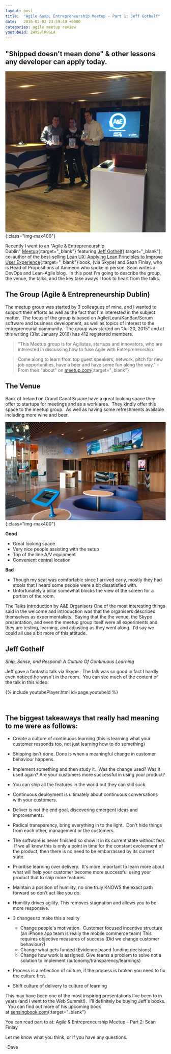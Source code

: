 ```yaml
---
layout: post
title:  "Agile &amp; Entrepreneurship Meetup - Part 1: Jeff Gothelf"
date:   2016-02-02 23:59:49 +0000
categories: agile meetup review
youtubeId: 24XSvlR8GLA
---
```


<h2>"Shipped doesn't mean done" & other lessons any developer can apply today.</h2>


![Lean UX book Jeff Gothelf](/images/posts/AandE-books-founders.jpg){:class="img-max400"}


  Recently I went to an "Agile & Entrepreneurship Dublin" [Meetup](http://www.meetup.com/Agile-Entrepreneurship-Dublin-Meetup/events/225808394/){:target="_blank"} featuring [Jeff Gothelf](http://www.jeffgothelf.com/){:target="_blank"}, co-author of the best-selling [Lean UX: Applying Lean Principles to Improve User Experience](http://shop.oreilly.com/product/0636920021827.do){:target="_blank"} book, (via Skype) and Sean Finlay, who is Head of Propositions at Ammeon who spoke in person. Sean writes a DevOps and Lean-Agile blog.  In this post I'm going to describe the group, the venue, the talks, and the key take aways I took to heart from the talks.


<h2>The Group (Agile & Entrepreneurship Dublin) </h2>

The meetup group was started by 3 colleagues of mine, and I wanted to support their efforts as well as the fact that I'm interested in the subject matter.  The focus of the group is based on Agile/Lean/KanBan/Scrum software and business development, as well as topics of interest to the entrepreneurial community.  The group was started on "Jul 20, 2015" and at this writing (31st January 2016) has 412 registered members.

> "This Meetup group is for Agilistas, startups and innovators, who are interested in discussing how to fuse Agile with Entrepreneurship.

> Come along to learn from top guest speakers, network, pitch for new job opportunities, have a beer and have some fun along the way." - From their "about" on [meetup.com](http://www.meetup.com/Agile-Entrepreneurship-Dublin-Meetup/){:target="_blank"}


<h2>The Venue</h2>

Bank of Ireland on Grand Canal Square have a great looking space they offer to startups for meetings and as a work area.  They kindly offer this space to the meetup group.  As well as having some refreshments available including more wine and beer.


![Bank of Ireland - Grand Canal Square](/images/posts/boi-600_443908688.jpg){:class="img-max400"}

**Good**

* Great looking space
* Very nice people assisting with the setup
* Top of the line A/V equipment
* Convenient central location

**Bad**

* Though my seat was comfortable since I arrived early, mostly they had stools that I heard some people were a bit dissatisfied with.
* Unfortunately a pillar somewhat blocks the view of the screen for a portion of the room.


The Talks
Introduction by A&E Organisers
One of the most interesting things said in the welcome and introduction was that the organisers described themselves as experimentalists.  Saying that the the venue, the Skype presentation, and even the meetup group itself were all experiments and they are testing, learning, and adjusting as they went along.  I'd say we could all use a bit more of this attitude.

<h2>Jeff Gothelf</h2>

_Ship, Sense, and Respond: A Culture Of Continuous Learning_

Jeff gave a fantastic talk via Skype.  The talk was so good in fact I hardly even noticed he wasn't in the room.  You can see much of the content of the talk in this video:

{% include youtubePlayer.html id=page.youtubeId %}


&nbsp;


<h2>The biggest takeaways that really had meaning to me were as follows:</h2>

* Create a culture of continuous learning (this is learning what your customer responds too, not just learning how to do something)
* Shipping isn't done. Done is when a meaningful change in customer behaviour happens.
* Implement something and then study it.  Was the change used? Was it used again? Are your customers more successful in using your product?
* You can ship all the features in the world but they can still suck.
* Continuous deployment is ultimately about continuous conversations with your customers.
* Deliver is not the end goal, discovering emergent ideas and improvements.
* Radical transparency, bring everything in to the light.  Don't hide things from each other, management or the customers.
* The software is never finished so show it in its current state without fear.  If we all know this is only a point in time for the constant evolvement of the product, then there is no need to be embarrassed by its current state.
* Prioritise learning over delivery.  It's more important to learn more about what will help your customer become more successful using your product that to ship more features.
* Maintain a position of humility, no one truly KNOWS the exact path forward so don't act like you do.
* Humility drives agility. This removes stagnation and allows you to be more responsive.
* 3 changes to make this a reality
    * Change people's motivation.  Customer focused incentive structure (an iPhone app team is really the mobile commerce team) This requires objective measures of success (Did we change customer behaviour?)
    * Change what gets funded (Evidence based funding decisions)
    * Change how work is assigned. Give teams a problem to solve not a solution to implement (autonomy/transparency/learnings)

* Process is a reflection of culture, if the process is broken you need to fix the culture first.
* Shift culture of delivery to culture of learning





This may have been one of the most inspiring presentations I've been to in years (and I went to the Web Summit!).  I'll definitely be buying Jeff's books.   You can find out more of his upcoming book at [sensingbook.com](http://lnc.hr/tqgHL){:target="_blank"}


You can read part to at: Agile & Entrepreneurship Meetup – Part 2: Seán Finlay

Let me know what you think, or if you have any questions.

-Dave

